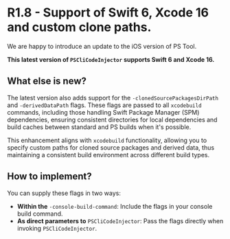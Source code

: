 # R1.8 - Support of Swift 6, Xcode 16 and custom clone paths.

We are happy to introduce an update to the iOS version of PS Tool. 

**This latest version of `PSCliCodeInjector` supports Swift 6 and Xcode 16.**

## What else is new?

 The latest version also adds support for the `-clonedSourcePackagesDirPath` and `-derivedDataPath` flags. These flags are passed to all `xcodebuild` commands, including those handling Swift Package Manager (SPM) dependencies, ensuring consistent directories for local dependencies and build caches between standard and PS builds when it's possible. 

 This enhancement aligns with `xcodebuild` functionality, allowing you to specify custom paths for cloned source packages and derived data, thus maintaining a consistent build environment across different build types.

## How to implement?

You can supply these flags in two ways:

- **Within the** `-console-build-command`: Include the flags in your console build command.
- **As direct parameters to** `PSCliCodeInjector`: Pass the flags directly when invoking `PSCliCodeInjector`.

